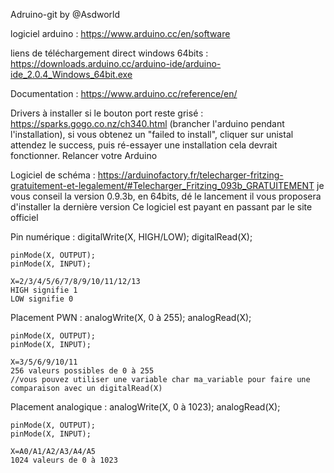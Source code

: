 Adruino-git by @Asdworld


logiciel arduino : 
    https://www.arduino.cc/en/software 

liens de téléchargement direct windows 64bits : 
    https://downloads.arduino.cc/arduino-ide/arduino-ide_2.0.4_Windows_64bit.exe

Documentation : 
    https://www.arduino.cc/reference/en/ 

Drivers à installer si le bouton port reste grisé : 
    https://sparks.gogo.co.nz/ch340.html (brancher l'arduino pendant l'installation), si vous obtenez un "failed to install", cliquer sur unistal
attendez le success, puis ré-essayer une installation cela devrait fonctionner. Relancer votre Arduino

Logiciel de schéma : 
    https://arduinofactory.fr/telecharger-fritzing-gratuitement-et-legalement/#Telecharger_Fritzing_093b_GRATUITEMENT 
    je vous conseil la version 0.9.3b, en 64bits, dé le lancement il vous proposera d'installer la dernière version 
    Ce logiciel est payant en passant par le site officiel



Pin numérique : 
    digitalWrite(X, HIGH/LOW);
    digitalRead(X);               
	
    pinMode(X, OUTPUT);
    pinMode(X, INPUT);
	
    X=2/3/4/5/6/7/8/9/10/11/12/13
    HIGH signifie 1
    LOW signifie 0

Placement PWN : 
    analogWrite(X, 0 à 255);
    analogRead(X);
	
    pinMode(X, OUTPUT);
    pinMode(X, INPUT);
    
    X=3/5/6/9/10/11
    256 valeurs possibles de 0 à 255
    //vous pouvez utiliser une variable char ma_variable pour faire une comparaison avec un digitalRead(X)

Placement analogique : 
    analogWrite(X, 0 à 1023);
    analogRead(X);
	
    pinMode(X, OUTPUT);
    pinMode(X, INPUT);
    
    X=A0/A1/A2/A3/A4/A5
    1024 valeurs de 0 à 1023


